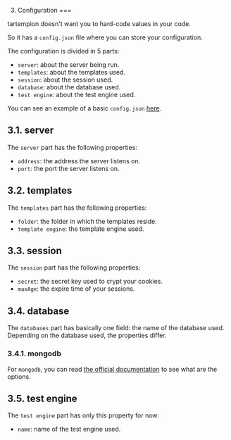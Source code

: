 3. Configuration
===

tartempion doesn't want you to hard-code values in your code.

So it has a `config.json` file where you can store your configuration.

The configuration is divided in 5 parts:

- `server`: about the server being run.
- `templates`: about the templates used.
- `session`: about the session used.
- `database`: about the database used.
- `test engine`: about the test engine used.

You can see an example of a basic `config.json` [here][1].

3.1. server
---

The `server` part has the following properties:

- `address`: the address the server listens on.
- `port`: the port the server listens on.

3.2. templates
---

The `templates` part has the following properties:

- `folder`: the folder in which the templates reside.
- `template engine`: the template engine used.

3.3. session
---

The `session` part has the following properties:

- `secret`: the secret key used to crypt your cookies.
- `maxAge`: the expire time of your sessions.

3.4. database
---

The `databases` part has basically one field: the name of the database
used. Depending on the database used, the properties differ.

### 3.4.1. mongodb

For `mongodb`, you can read [the official documentation][2]
to see what are the options.

3.5. test engine
---

The `test engine` part has only this property for now:

- `name`: name of the test engine used.


   [1]: https://github.com/Ralt/tartempion/blob/master/cli/default/project/config.json
   [2]: http://mongodb.github.com/node-mongodb-native/api-generated/db.html

